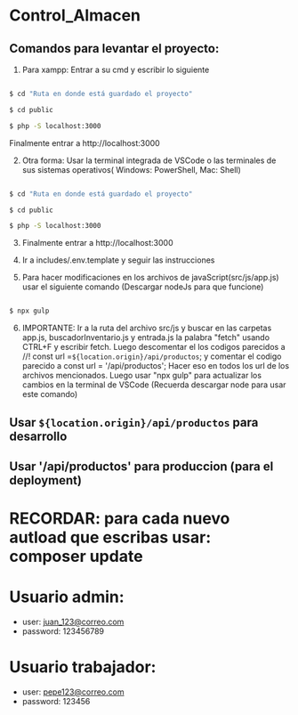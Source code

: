 # Control_Almacen
## Comandos para levantar el proyecto:

1. Para xampp: Entrar a su cmd y escribir lo siguiente

```bash

$ cd "Ruta en donde está guardado el proyecto"

$ cd public

$ php -S localhost:3000

```
Finalmente entrar a http://localhost:3000

2. Otra forma: Usar la terminal integrada de VSCode o las terminales de sus sistemas operativos( Windows: PowerShell, Mac: Shell)

```bash

$ cd "Ruta en donde está guardado el proyecto"

$ cd public

$ php -S localhost:3000

```
3. Finalmente entrar a http://localhost:3000

4. Ir a includes/.env.template y seguir las instrucciones

5. Para hacer modificaciones en los archivos de javaScript(src/js/app.js) usar el siguiente comando (Descargar nodeJs para que funcione)

```bash

$ npx gulp

```

6. IMPORTANTE: Ir a la ruta del archivo src/js y buscar en las carpetas app.js, buscadorInventario.js y entrada.js la palabra "fetch" usando CTRL+F y escribir fetch. Luego descomentar el los codigos parecidos a //! const url =`${location.origin}/api/productos`; y comentar el codigo parecido a const url = '/api/productos'; Hacer eso en todos los url de los archivos mencionados.  Luego usar "npx gulp" para actualizar los cambios en la terminal de VSCode (Recuerda descargar node para usar este comando)

## Usar `${location.origin}/api/productos` para desarrollo
## Usar '/api/productos' para produccion (para el deployment)

# RECORDAR: para cada nuevo autload que escribas usar: composer update

# Usuario admin:

- user: juan_123@correo.com
- password: 123456789

# Usuario trabajador:

- user: pepe123@correo.com
- password: 123456